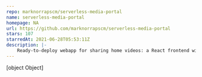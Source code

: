 ```yaml
---
repo: marknorrapscm/serverless-media-portal
name: serverless-media-portal
homepage: NA
url: https://github.com/marknorrapscm/serverless-media-portal
stars: 107
starredAt: 2021-06-28T05:53:11Z
description: |-
    Ready-to-deploy webapp for sharing home videos: a React frontend with a AWS Lambda backend using FFmpeg to process videos. Created using Serverless Framework.
---
```


[object Object]
